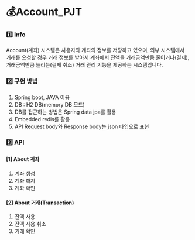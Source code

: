 # 💰Account_PJT

### 1️⃣ Info
Account(계좌) 시스템은 사용자와 계좌의 정보를 저장하고 있으며, 
외부 시스템에서 거래를 요청할 경우 거래 정보를 받아서 계좌에서 잔액을 거래금액만큼 줄이거나(결제), 
거래금액만큼 늘리는(결제 취소) 거래 관리 기능을 제공하는 시스템입니다.

### 2️⃣ 구현 방법
1. Spring boot, JAVA 이용
2. DB : H2 DB(memory DB 모드)
3. DB를 접근하는 방법은 Spring data jpa를 활용
4. Embedded redis를 활용
5. API Request body와 Response body는 json 타입으로 표현

### 3️⃣ API

#### [1] About 계좌
1) 계좌 생성
2) 계좌 해지
3) 계좌 확인

#### [2] About 거래(Transaction)
1) 잔액 사용
2) 잔액 사용 취소
3) 거래 확인
